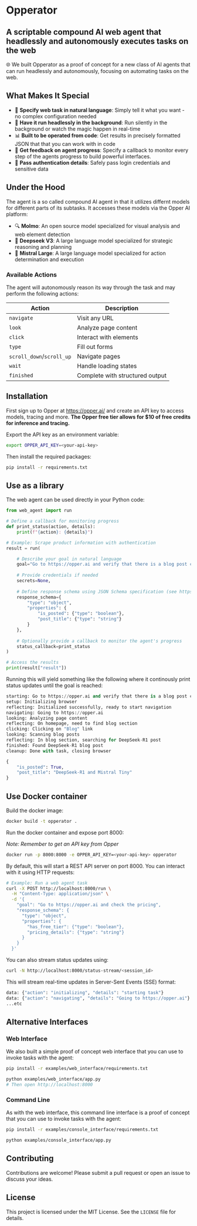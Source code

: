 # Opperator

## A scriptable compound AI web agent that headlessly and autonomously executes tasks on the web

🌐 We built Opperator as a proof of concept for a new class of AI agents that can run headlessly and autonomously, focusing on automating tasks on the web.

## What Makes It Special

- 🎯 **Specify web task in natural language**: Simply tell it what you want - no complex configuration needed
- 🤖 **Have it run headlessly in the background**: Run silently in the background or watch the magic happen in real-time
- 📊 **Built to be operated from code**: Get results in precisely formatted JSON that that you can work with in code
- 🔄 **Get feedback on agent progress**: Specify a callback to monitor every step of the agents progress to build powerful interfaces.
- 🔐 **Pass authentication details**: Safely pass login credentials and sensitive data

## Under the Hood

The agent is a so called compound AI agent in that it utilizes differnt models for different parts of its subtasks. It accesses these models via the Opper AI platform: 

- 🔍 **Molmo**: An open source model specialized for visual analysis and web element detection
- 🤔 **Deepseek V3**: A large language model specialized for strategic reasoning and planning
- 🎯 **Mistral Large**: A large language model specialized for action determination and execution

### Available Actions

The agent will autonomously reason its way through the task and may perform the following actions:

| Action | Description |
|--------|-------------|
| `navigate` | Visit any URL |
| `look` | Analyze page content |
| `click` | Interact with elements |
| `type` | Fill out forms |
| `scroll_down`/`scroll_up` | Navigate pages |
| `wait` | Handle loading states |
| `finished` | Complete with structured output |

## Installation

First sign up to Opper at https://opper.ai/ and create an API key to access models, tracing and more. **The Opper free tier allows for $10 of free credits for inference and tracing.** 

Export the API key as an environment variable:

```bash
export OPPER_API_KEY=<your-api-key>
```

Then install the required packages:

```bash
pip install -r requirements.txt
```

## Use as a library

The web agent can be used directly in your Python code:

```python
from web_agent import run

# Define a callback for monitoring progress
def print_status(action, details):
    print(f"{action}: {details}")

# Example: Scrape product information with authentication
result = run(

    # Describe your goal in natural language
    goal="Go to https://opper.ai and verify that there is a blog post covering DeepSeek-R1 there",
    
    # Provide credentials if needed
    secrets=None,
    
    # Define response schema using JSON Schema specification (see https://json-schema.org)
    response_schema={
        "type": "object",
        "properties": {
            "is_posted": {"type": "boolean"},
            "post_title": {"type": "string"}
        }
    },
    
    # Optionally provide a callback to monitor the agent's progress
    status_callback=print_status
)

# Access the results
print(result["result"])
```

Running this will yield something like the following where it continously print status updates until the goal is reached:

```python
starting: Go to https://opper.ai and verify that there is a blog post covering DeepSeek-R1 there
setup: Initializing browser
reflecting: Initialized successfully, ready to start navigation
navigating: Going to https://opper.ai
looking: Analyzing page content
reflecting: On homepage, need to find blog section
clicking: Clicking on "Blog" link
looking: Scanning blog posts
reflecting: In blog section, searching for DeepSeek-R1 post
finished: Found DeepSeek-R1 blog post
cleanup: Done with task, closing browser

{
    "is_posted": True,
    "post_title": "DeepSeek-R1 and Mistral Tiny"
}
```

## Use Docker container

Build the docker image:

```bash
docker build -t opperator .
```

Run the docker container and expose port 8000:

*Note: Remember to get an API key from Opper*

```bash
docker run -p 8000:8000 -e OPPER_API_KEY=<your-api-key> opperator
```

By default, this will start a REST API server on port 8000. You can interact with it using HTTP requests:

```bash
# Example: Run a web agent task
curl -X POST http://localhost:8000/run \
  -H "Content-Type: application/json" \
  -d '{
    "goal": "Go to https://opper.ai and check the pricing",
    "response_schema": {
      "type": "object",
      "properties": {
        "has_free_tier": {"type": "boolean"},
        "pricing_details": {"type": "string"}
      }
    }
  }'
```

You can also stream status updates using:

```bash
curl -N http://localhost:8000/status-stream/<session_id>
```

This will stream real-time updates in Server-Sent Events (SSE) format:

```bash
data: {"action": "initializing", "details": "starting task"}
data: {"action": "navigating", "details": "Going to https://opper.ai"}
...etc
```

## Alternative Interfaces

### Web Interface

We also built a simple proof of concept web interface that you can use to invoke tasks with the agent:

```bash
pip install -r examples/web_interface/requirements.txt

python examples/web_interface/app.py
# Then open http://localhost:8000
```

### Command Line

As with the web interface, this command line interface is a proof of concept that you can use to invoke tasks with the agent:

```bash
pip install -r examples/console_interface/requirements.txt

python examples/console_interface/app.py
```

## Contributing

Contributions are welcome! Please submit a pull request or open an issue to discuss your ideas.

## License

This project is licensed under the MIT License. See the `LICENSE` file for details.